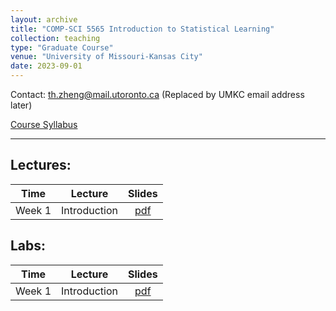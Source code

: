 ```yaml
---
layout: archive
title: "COMP-SCI 5565 Introduction to Statistical Learning"
collection: teaching
type: "Graduate Course"
venue: "University of Missouri-Kansas City"
date: 2023-09-01
---
```


<style scoped>
table {
  font-size: 16px;
}
</style>

Contact: [th.zheng@mail.utoronto.ca](mailto:th.zheng@mail.utoronto.ca) (Replaced by UMKC email address later)

[Course Syllabus](/umkc-teaching/Fall_23_Comp-Sci_5565_Tianhang.pdf)

---
## Lectures:


|     Time     |      Lecture       |   Slides |  
|:------------:|:------------------:|:-------------------------------------------------------:|
|    Week 1    |    Introduction    | [pdf](/umkc-teaching/Fall_23_Comp-Sci_5565_Tianhang.pdf)|

## Labs:

|     Time     |      Lecture       |   Slides |  
|:------------:|:------------------:|:-------------------------------------------------------:|
|    Week 1    |    Introduction    | [pdf](/umkc-teaching/Fall_23_Comp-Sci_5565_Tianhang.pdf)|


